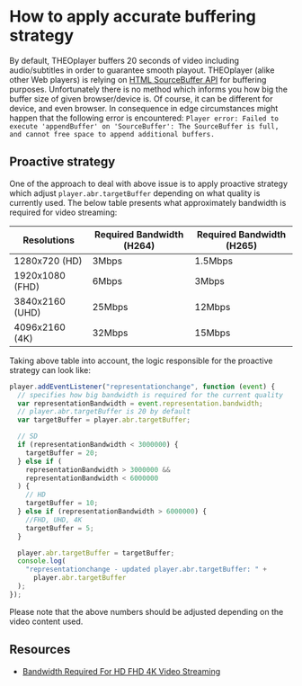 # How to apply accurate buffering strategy

By default, THEOplayer buffers 20 seconds of video including audio/subtitles in order to guarantee smooth playout.
THEOplayer (alike other Web players) is relying on [HTML SourceBuffer API](https://developer.mozilla.org/en-US/docs/Web/API/SourceBuffer) for buffering purposes.
Unfortunately there is no method which informs you how big the buffer size of given browser/device is. Of course, it can be different for device, and even browser.
In consequence in edge circumstances might happen that the following error is encountered:
`Player error: Failed to execute 'appendBuffer' on 'SourceBuffer': The SourceBuffer is full, and cannot free space to append additional buffers.`

## Proactive strategy

One of the approach to deal with above issue is to apply proactive strategy which adjust `player.abr.targetBuffer` depending on what quality is currently used.
The below table presents what approximately bandwidth is required for video streaming:

| Resolutions     | Required Bandwidth (H264) | Required Bandwidth (H265) |
| --------------- | ------------------------- | ------------------------- |
| 1280x720 (HD)   | 3Mbps                     | 1.5Mbps                   |
| 1920x1080 (FHD) | 6Mbps                     | 3Mbps                     |
| 3840x2160 (UHD) | 25Mbps                    | 12Mbps                    |
| 4096x2160 (4K)  | 32Mbps                    | 15Mbps                    |

Taking above table into account, the logic responsible for the proactive strategy can look like:

```javascript
player.addEventListener("representationchange", function (event) {
  // specifies how big bandwidth is required for the current quality
  var representationBandwidth = event.representation.bandwidth;
  // player.abr.targetBuffer is 20 by default
  var targetBuffer = player.abr.targetBuffer;

  // SD
  if (representationBandwidth < 3000000) {
    targetBuffer = 20;
  } else if (
    representationBandwidth > 3000000 &&
    representationBandwidth < 6000000
  ) {
    // HD
    targetBuffer = 10;
  } else if (representationBandwidth > 6000000) {
    //FHD, UHD, 4K
    targetBuffer = 5;
  }

  player.abr.targetBuffer = targetBuffer;
  console.log(
    "representationchange - updated player.abr.targetBuffer: " +
      player.abr.targetBuffer
  );
});
```

Please note that the above numbers should be adjusted depending on the video content used.

## Resources

- [Bandwidth Required For HD FHD 4K Video Streaming](https://www.synopi.com/bandwidth-required-for-hd-fhd-4k-video/)
